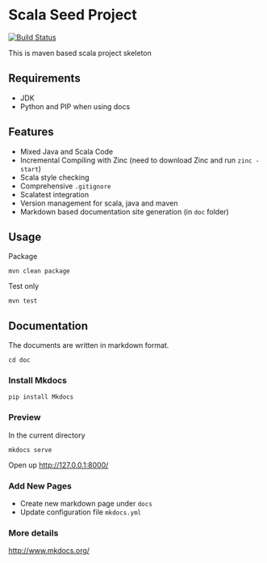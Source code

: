 # Scala Seed Project

[![Build Status](https://travis-ci.org/tongqqiu/scala-seed.svg?branch=master)](https://travis-ci.org/tongqqiu/scala-seed)


This is maven based scala project skeleton


## Requirements

- JDK
- Python and PIP when using docs

## Features


* Mixed Java and Scala Code
* Incremental Compiling with Zinc (need to download Zinc and run `zinc -start`)
* Scala style checking
* Comprehensive `.gitignore`
* Scalatest integration
* Version management for scala, java and maven
* Markdown based documentation site generation (in `doc` folder)


## Usage

Package

```
mvn clean package
```

Test only

```
mvn test
```


## Documentation

The documents are written in markdown format.

```
cd doc
```


### Install Mkdocs

```
pip install Mkdocs
```

### Preview

In the current directory
```
mkdocs serve
```

Open up <http://127.0.0.1:8000/>

### Add New Pages

* Create new markdown page under `docs`
* Update configuration file `mkdocs.yml`


### More details

<http://www.mkdocs.org/>


